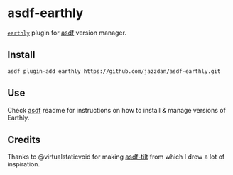 # asdf-earthly

[`earthly`](https://earthly.dev/) plugin for [asdf](https://github.com/asdf-vm/asdf) version manager.

## Install

```
asdf plugin-add earthly https://github.com/jazzdan/asdf-earthly.git
```

## Use

Check [asdf](https://github.com/asdf-vm/asdf) readme for instructions on how to install & manage versions of Earthly.

## Credits
Thanks to @virtualstaticvoid for making [asdf-tilt](https://github.com/virtualstaticvoid/asdf-tilt) from which I drew a lot of inspiration.